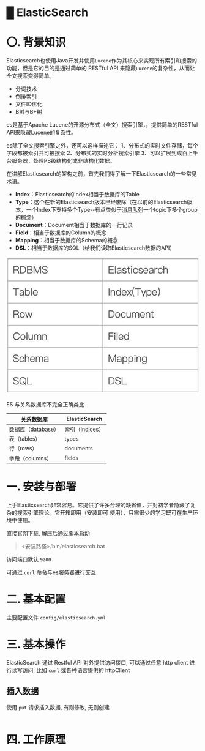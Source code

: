 # █ ElasticSearch

# 〇. 背景知识

Elasticsearch也使用Java开发并使用`Lucene`作为其核心来实现所有索引和搜索的功能，但是它的目的是通过简单的 RESTful API 来隐藏`Lucene`的复杂性，从而让全文搜索变得简单。

- 分词技术
- 倒排索引
- 文件IO优化
- B树与B+树

es是基于Apache Lucene的开源分布式（全文）搜索引擎，，提供简单的RESTful API来隐藏Lucene的复杂性。

es除了全文搜索引擎之外，还可以这样描述它：
 1、分布式的实时文件存储，每个字段都被索引并可被搜索
 2、分布式的实时分析搜索引擎
 3、可以扩展到成百上千台服务器，处理PB级结构化或非结构化数据。

在讲解Elasticsearch的架构之前，首先我们得了解一下Elasticsearch的一些常见术语。

- **Index**：Elasticsearch的Index相当于数据库的Table
- **Type**：这个在新的Elasticsearch版本已经废除（在以前的Elasticsearch版本，一个Index下支持多个Type--有点类似于[消息队列](https://cloud.tencent.com/product/cmq?from=10680)一个topic下多个group的概念）
- **Document**：Document相当于数据库的一行记录
- **Field**：相当于数据库的Column的概念
- **Mapping**：相当于数据库的Schema的概念
- **DSL**：相当于数据库的SQL（给我们读取Elasticsearch数据的API）

![img](ElasticSearch.assets/56osb1nzie.jpeg)

ES 与关系数据库不完全正确类比

| 关系数据库         | ElasticSearch   |
| ------------------ | --------------- |
| 数据库（database） | 索引（indices） |
| 表（tables）       | types           |
| 行（rows）         | documents       |
| 字段（columns）    | fields          |



# 一. 安装与部署

上手Elasticsearch非常容易。它提供了许多合理的缺省值，并对初学者隐藏了复杂的搜索引擎理论。它开箱即用（安装即可
使用），只需很少的学习既可在生产环境中使用。

直接官网下载, 解压后通过脚本启动

> <安装路径>/bin/elasticsearch.bat

访问端口默认 `9200`

可通过 `curl` 命令与es服务器进行交互



# 二. 基本配置

主要配置文件 `config/elasticsearch.yml`



# 三. 基本操作

ElasticSearch 通过 Restful API 对外提供访问接口, 可以通过任意 http client 进行读写访问, 比如 `curl` 或各种语言提供的 httpClient

## 插入数据

使用 `put` 请求插入数据, 有则修改, 无则创建

```sh

```



## 

# 四. 工作原理





